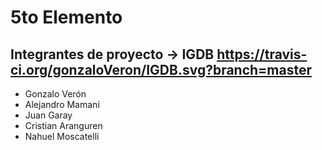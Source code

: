 # 5to Elemento
Integrantes de proyecto -> **IGDB** https://travis-ci.org/gonzaloVeron/IGDB.svg?branch=master
-----------------------
* Gonzalo Verón
* Alejandro Mamani
* Juan Garay
* Cristian Aranguren
* Nahuel Moscatelli
